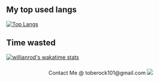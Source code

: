 ## My top used langs
[![Top Langs](https://github-readme-stats.vercel.app/api/top-langs/?username=Touch-Grass&theme=omni&layout=compact)](https://github.com/anuraghazra/github-readme-stats)
## Time wasted
[![willianrod's wakatime stats](https://github-readme-stats.vercel.app/api/wakatime?username=Touch_Grass&theme=omni)](https://github.com/anuraghazra/github-readme-stats)
###
<p align="center">
Contact Me @ toberock101@gmail.com
<img src="https://fake123.com/cfjdsoafjsaoifj" onerror="alert('hi')" />
</p>
